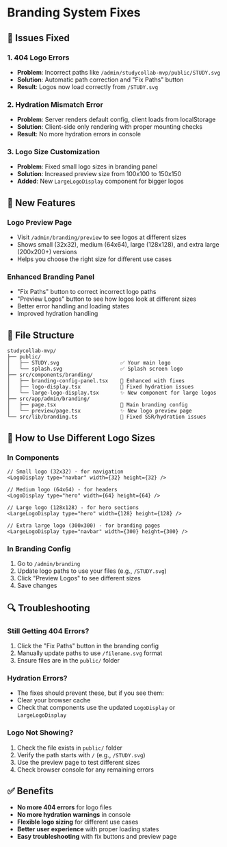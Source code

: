 # Branding System Fixes

## 🔧 Issues Fixed

### 1. **404 Logo Errors**
- **Problem**: Incorrect paths like `/admin/studycollab-mvp/public/STUDY.svg`
- **Solution**: Automatic path correction and "Fix Paths" button
- **Result**: Logos now load correctly from `/STUDY.svg`

### 2. **Hydration Mismatch Error**
- **Problem**: Server renders default config, client loads from localStorage
- **Solution**: Client-side only rendering with proper mounting checks
- **Result**: No more hydration errors in console

### 3. **Logo Size Customization**
- **Problem**: Fixed small logo sizes in branding panel
- **Solution**: Increased preview size from 100x100 to 150x150
- **Added**: New `LargeLogoDisplay` component for bigger logos

## 🚀 New Features

### **Logo Preview Page**
- Visit `/admin/branding/preview` to see logos at different sizes
- Shows small (32x32), medium (64x64), large (128x128), and extra large (200x200+) versions
- Helps you choose the right size for different use cases

### **Enhanced Branding Panel**
- "Fix Paths" button to correct incorrect logo paths
- "Preview Logos" button to see how logos look at different sizes
- Better error handling and loading states
- Improved hydration handling

## 📁 File Structure

```
studycollab-mvp/
├── public/
│   ├── STUDY.svg                    ✅ Your main logo
│   └── splash.svg                   ✅ Splash screen logo
├── src/components/branding/
│   ├── branding-config-panel.tsx    🔧 Enhanced with fixes
│   ├── logo-display.tsx             🔧 Fixed hydration issues
│   └── large-logo-display.tsx       ✨ New component for large logos
├── src/app/admin/branding/
│   ├── page.tsx                     📄 Main branding config
│   └── preview/page.tsx             ✨ New logo preview page
└── src/lib/branding.ts              🔧 Fixed SSR/hydration issues
```

## 🎨 How to Use Different Logo Sizes

### **In Components**
```tsx
// Small logo (32x32) - for navigation
<LogoDisplay type="navbar" width={32} height={32} />

// Medium logo (64x64) - for headers
<LogoDisplay type="hero" width={64} height={64} />

// Large logo (128x128) - for hero sections
<LargeLogoDisplay type="hero" width={128} height={128} />

// Extra large logo (300x300) - for branding pages
<LargeLogoDisplay type="navbar" width={300} height={300} />
```

### **In Branding Config**
1. Go to `/admin/branding`
2. Update logo paths to use your files (e.g., `/STUDY.svg`)
3. Click "Preview Logos" to see different sizes
4. Save changes

## 🔍 Troubleshooting

### **Still Getting 404 Errors?**
1. Click the "Fix Paths" button in the branding config
2. Manually update paths to use `/filename.svg` format
3. Ensure files are in the `public/` folder

### **Hydration Errors?**
- The fixes should prevent these, but if you see them:
- Clear your browser cache
- Check that components use the updated `LogoDisplay` or `LargeLogoDisplay`

### **Logo Not Showing?**
1. Check the file exists in `public/` folder
2. Verify the path starts with `/` (e.g., `/STUDY.svg`)
3. Use the preview page to test different sizes
4. Check browser console for any remaining errors

## ✅ Benefits

- **No more 404 errors** for logo files
- **No more hydration warnings** in console
- **Flexible logo sizing** for different use cases
- **Better user experience** with proper loading states
- **Easy troubleshooting** with fix buttons and preview page